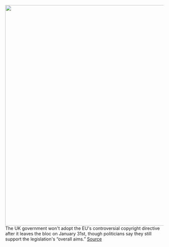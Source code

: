 <img src='https://cdn.vox-cdn.com/thumbor/tbGuNMgCkrplm8CcfXz05_Wvl7A=/0x0:6352x4235/1200x800/filters:focal(2668x1610:3684x2626)/cdn.vox-cdn.com/uploads/chorus_image/image/66172322/1132347375.jpg.0.jpg' width='700px' /><br/>
The UK government won't adopt the EU's controversial copyright directive after it leaves the bloc on January 31st, though politicians say they still support the legislation's “overall aims.”
<a href='https://www.theverge.com/2020/1/27/21083295/eu-copyright-directive-uk-brexit-no-implementation'> Source <a/>